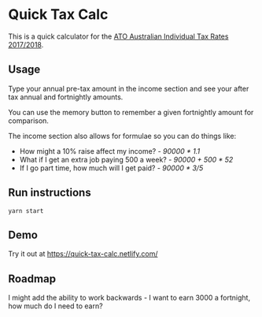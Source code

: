 # Quick Tax Calc

This is a quick calculator for the [ATO Australian Individual Tax Rates 2017/2018](https://www.ato.gov.au/Rates/Individual-income-tax-rates/).

## Usage

Type your annual pre-tax amount in the income section and see your after tax annual and fortnightly amounts.

You can use the memory button to remember a given fortnightly amount for comparison.

The income section also allows for formulae so you can do things like:

- How might a 10% raise affect my income? - _90000 \* 1.1_
- What if I get an extra job paying 500 a week? - _90000 + 500 \* 52_
- If I go part time, how much will I get paid? - _90000 \* 3/5_

## Run instructions

`yarn start`

## Demo

Try it out at https://quick-tax-calc.netlify.com/

## Roadmap

I might add the ability to work backwards - I want to earn 3000 a fortnight, how much do I need to earn?
